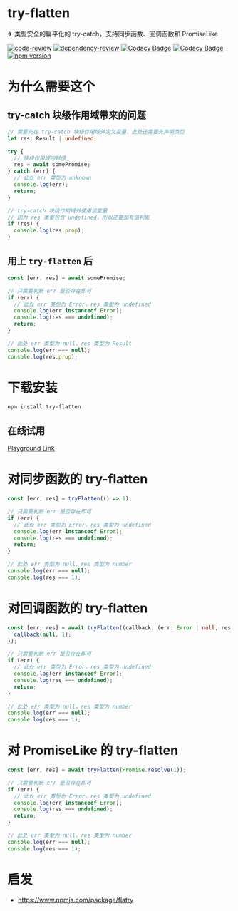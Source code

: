 # try-flatten

✈ 类型安全的扁平化的 try-catch，支持同步函数、回调函数和 PromiseLike

[![code-review](https://github.com/FrontEndDev-org/try-flatten/actions/workflows/code-review.yml/badge.svg)](https://github.com/FrontEndDev-org/try-flatten/actions/workflows/code-review.yml)
[![dependency-review](https://github.com/FrontEndDev-org/try-flatten/actions/workflows/dependency-review.yml/badge.svg)](https://github.com/FrontEndDev-org/try-flatten/actions/workflows/dependency-review.yml)
[![Codacy Badge](https://app.codacy.com/project/badge/Grade/948a21cc839b431490dd8b8bf22628c3)](https://app.codacy.com/gh/FrontEndDev-org/try-flatten/dashboard?utm_source=gh&utm_medium=referral&utm_content=&utm_campaign=Badge_grade)
[![Codacy Badge](https://app.codacy.com/project/badge/Coverage/948a21cc839b431490dd8b8bf22628c3)](https://app.codacy.com/gh/FrontEndDev-org/try-flatten/dashboard?utm_source=gh&utm_medium=referral&utm_content=&utm_campaign=Badge_coverage)
[![npm version](https://badge.fury.io/js/try-flatten.svg)](https://npmjs.com/package/try-flatten)


# 为什么需要这个

## try-catch 块级作用域带来的问题

```ts
// 需要先在 try-catch 块级作用域外定义变量，此处还需要先声明类型
let res: Result | undefined;

try {
  // 块级作用域内赋值
  res = await somePromise;
} catch (err) {
  // 此处 err 类型为 unknown
  console.log(err);
  return;
}

// try-catch 块级作用域外使用该变量
// 因为 res 类型包含 undefined，所以还要加有值判断
if (res) {
  console.log(res.prop);
}
```

## 用上 `try-flatten` 后

```ts
const [err, res] = await somePromise;

// 只需要判断 err 是否存在即可
if (err) {
  // 此处 err 类型为 Error，res 类型为 undefined
  console.log(err instanceof Error);
  console.log(res === undefined);
  return;
}

// 此处 err 类型为 null，res 类型为 Result
console.log(err === null);
console.log(res.prop);
```

# 下载安装

```shell
npm install try-flatten
```

## 在线试用

[Playground Link](https://www.typescriptlang.org/zh/play?#code/JYWwDg9gTgLgBAbzjKBPAYgGwIYxgUwDs4BfOAMyghDgHIVUBacnPI2gbgCgv8APSLAoBXQgGMYwCMWwBnWflgA5YZkwAKAG7ZMw-AC44hVZgCUiLnDhR8MYVGLbd+OAF53Rk9xI9+g+OSiElIy8oowAKqEACb45MCE+NFaOnqGorHxidHmCJbWtvaOqS7urnAZcQlJ3r4C0AFBktJwcgqwAKJQVFApzoZdPbn5NnYOcE56cABk0xMlcAmyMNji+BDkcIPQtbz1QoHizaHtMCogAEaKfWmel4rDVqNFyKhg65uTpR60xvdQnC4Pj2-hERxCyHwy3UhGwIAMcGWUASAHMADSQ5YAYTkCPU5lcAD5WoRUI84GJpLIIJh8AA6TAQFHqehQySEFF0rm0DGw+GmbhWAjY3H43bCmAswAwKoBTa0Av4qAB1MeXB8W5iXkrJTCMs4ABtRRQDE2WQAXTcyDQWFwBEI6lVRLgAEYBTwrMBNuoDeSrG1wttel7BVZWmFYFFMtVksaXVYyPhMAoLMGQ6cVGpPd0Y8HfcphP91NGgz4SC6uBKWYA9tUAwDGK5VyVDiFUE9X5LU6sQ6TAXbBiADW6CaEPK6g7am7fcMGagA260DgAB9PGojVDDH8rlBmxMIMAcmqk8GFDAACqgdbCSX2lvJzWd8e9mEmDHOoOxrMkINt+D67or03m7AAHdsGAeAGCtNhbVHLse37QdpFLN0PS9A8fVDGB-SnLM0NOcMqmyAsoXfOB40TDVs3QtMNEDfIcPCc4N0I2R3yBUty1oAAFKgQGABQABlgF7fA61kBsxCbfdyK-PUDT-M1yiAkCwMtVgbXULjqF4+ljRpTR8HUZ1EMWZDM1QlM-VnANM1fcywxifCkiY4jSJcci6NzdMaOTHMzjzRjC3yYsXSAA)

# 对同步函数的 try-flatten

```ts
const [err, res] = tryFlatten(() => 1);

// 只需要判断 err 是否存在即可
if (err) {
  // 此处 err 类型为 Error，res 类型为 undefined
  console.log(err instanceof Error);
  console.log(res === undefined);
  return;
}

// 此处 err 类型为 null，res 类型为 number
console.log(err === null);
console.log(res === 1);
```

# 对回调函数的 try-flatten

```ts
const [err, res] = await tryFlatten((callback: (err: Error | null, res: number) => void) => {
  callback(null, 1);
});

// 只需要判断 err 是否存在即可
if (err) {
  // 此处 err 类型为 Error，res 类型为 undefined
  console.log(err instanceof Error);
  console.log(res === undefined);
  return;
}

// 此处 err 类型为 null，res 类型为 number
console.log(err === null);
console.log(res === 1);
```

# 对 PromiseLike 的 try-flatten

```ts
const [err, res] = await tryFlatten(Promise.resolve(1));

// 只需要判断 err 是否存在即可
if (err) {
  // 此处 err 类型为 Error，res 类型为 undefined
  console.log(err instanceof Error);
  console.log(res === undefined);
  return;
}

// 此处 err 类型为 null，res 类型为 number
console.log(err === null);
console.log(res === 1);
```

# 启发

- <https://www.npmjs.com/package/flatry>
